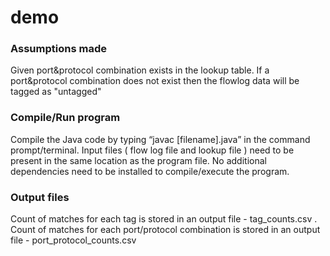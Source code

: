 # demo
### Assumptions made
Given port&protocol combination exists in the lookup table.
If a port&protocol combination does not exist then the flowlog data will be tagged as "untagged"

### Compile/Run program
Compile the Java code by typing “javac [filename].java” in the command prompt/terminal.
Input files ( flow log file and  lookup file ) need to be present in the same location as the program file.
No additional dependencies need to be installed to compile/execute the program.

### Output files
Count of matches for each tag is stored in an output file - tag_counts.csv .
Count of matches for each port/protocol combination is stored in an output file - port_protocol_counts.csv 

